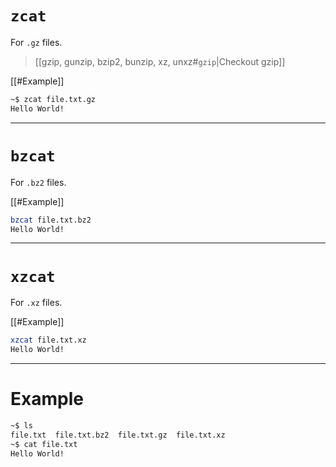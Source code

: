 
# `zcat`

For `.gz` files.
> [[gzip, gunzip, bzip2, bunzip, xz, unxz#`gzip`|Checkout gzip]]

[[#Example]]
```bash
~$ zcat file.txt.gz
Hello World!
```

---
# `bzcat`

For `.bz2` files.

[[#Example]]
```bash
bzcat file.txt.bz2
Hello World!
```

---
# `xzcat`

For `.xz` files.

[[#Example]]
```bash
xzcat file.txt.xz
Hello World!
```

---

# Example
```bash
~$ ls
file.txt  file.txt.bz2  file.txt.gz  file.txt.xz
~$ cat file.txt
Hello World!
```